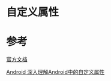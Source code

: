# 自定义属性

# 参考

[官方文档](https://developer.android.com/develop/ui/views/layout/custom-views/create-view)

[Android 深入理解Android中的自定义属性](https://blog.csdn.net/lmj623565791/article/details/45022631)